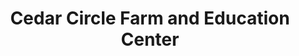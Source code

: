 ---
title: "Cedar Circle Farm and Education Center"
url: /east-thetford/cedar-circle-farm-and-education-center/
shop: Hofladen
---